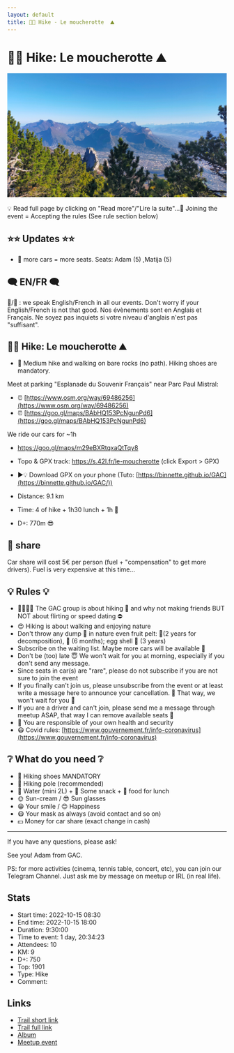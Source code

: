 ```yaml
---
layout: default
title: 🥾🔵 Hike - Le moucherotte  ⛰️
---
```


# 🥾🔵 Hike: Le moucherotte  ⛰️

![2022-10-15](../img/orig/2022-10-15.jpg)

💡 Read full page by clicking on "Read more"/"Lire la suite"...💜
Joining the event = Accepting the rules (See rule section below)

##  ⭐⭐ Updates ⭐⭐ 

* 📅 more cars = more seats. Seats: Adam (5) ,Matija (5)

##  🗨️ EN/FR 🗨️ 
🦅/🐓 : we speak English/French in all our events. Don't worry if your English/French is not that good. Nos évènements sont en Anglais et Français. Ne soyez pas inquiets si votre niveau d'anglais n'est pas "suffisant".

##  🥾🔵 Hike: Le moucherotte ⛰️ 

* 🔵 Medium hike and walking on bare rocks (no path). Hiking shoes are mandatory.

Meet at parking "Esplanade du Souvenir Français" near Parc Paul Mistral:

* ⏰ [https://www.osm.org/way/69486256](https://www.osm.org/way/69486256)
* ⏰ [https://goo.gl/maps/BAbHQ153PcNgunPd6](https://goo.gl/maps/BAbHQ153PcNgunPd6)

We ride our cars for \~1h

* https://goo.gl/maps/m29eBXRtqxaQtTqy8

* Topo & GPX track: https://s.42l.fr/le-moucherotte (click Export > GPX)
* ▶💡 Download GPX on your phone (Tuto: [https://binnette.github.io/GAC](https://binnette.github.io/GAC/))
* Distance: 9.1 km
* Time: 4 of hike + 1h30 lunch + 1h 🚗
* D+: 770m 😎

##  🚗 share 
Car share will cost 5€ per person (fuel + "compensation" to get more drivers). Fuel is very expensive at this time...

##  💡 Rules 💡 

* 🚶‍♀️🚶‍♂️ The GAC group is about hiking 🥾 and why not making friends BUT NOT about flirting or speed dating ⛔
* 😍 Hiking is about walking and enjoying nature
* Don't throw any dump 🚮 in nature even fruit pelt: 🍌(2 years for decomposition), 🍊 (6 months); egg shell 🥚 (3 years)
* Subscribe on the waiting list. Maybe more cars will be available 🚗
* Don't be (too) late 😇 We won't wait for you at morning, especially if you don't send any message.
* Since seats in car(s) are "rare", please do not subscribe if you are not sure to join the event
* If you finally can't join us, please unsubscribe from the event or at least write a message here to announce your cancellation. 💜 That way, we won't wait for you 💜
* If you are a driver and can't join, please send me a message through meetup ASAP, that way I can remove available seats 🚗
* 💟 You are responsible of your own health and security
* 😷 Covid rules: [https://www.gouvernement.fr/info-coronavirus](https://www.gouvernement.fr/info-coronavirus)

##  ❔ What do you need ❔ 

* 🥾 Hiking shoes MANDATORY
* 🥢 Hiking pole (recommended)
* 🧃 Water (mini 2L) + 🍫 Some snack + 🥗 food for lunch
* 🌞 Sun-cream / 😎 Sun glasses
* 😁 Your smile / 😊 Happiness
* 😷 Your mask as always (avoid contact and so on)
* 💵 Money for car share (exact change in cash)

***

If you have any questions, please ask!

See you! Adam from GAC.

PS: for more activities (cinema, tennis table, concert, etc), you can join our Telegram Channel. Just ask me by message on meetup or IRL (in real life).

## Stats

- Start time: 2022-10-15 08:30
- End time: 2022-10-15 18:00
- Duration: 9:30:00
- Time to event: 1 day, 20:34:23
- Attendees: 10
- KM: 9
- D+: 750
- Top: 1901
- Type: Hike
- Comment: 

## Links

- [Trail short link](https://s.42l.fr/le-moucherotte)
- [Trail full link]()
- [Album](https://binnette.github.io/GacImg2022/)
- [Meetup event](https://www.meetup.com/grenoble-adventure-club-english-french/events/289084621/)

